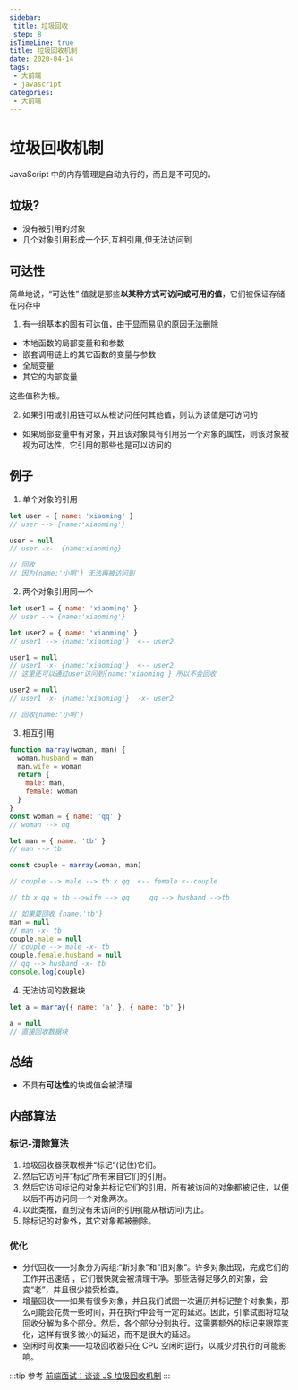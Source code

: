 ```yaml
---
sidebar:
 title: 垃圾回收
 step: 8
isTimeLine: true
title: 垃圾回收机制
date: 2020-04-14
tags:
 - 大前端
 - javascript
categories:
 - 大前端
---
```

# 垃圾回收机制

JavaScript 中的内存管理是自动执行的，而且是不可见的。
## 垃圾?
* 没有被引用的对象
* 几个对象引用形成一个环,互相引用,但无法访问到

## 可达性
简单地说，“可达性” 值就是那些**以某种方式可访问或可用的值**，它们被保证存储在内存中
1. 有一组基本的固有可达值，由于显而易见的原因无法删除
* 本地函数的局部变量和和参数
* 嵌套调用链上的其它函数的变量与参数
* 全局变量
* 其它的内部变量

这些值称为根。

2. 如果引用或引用链可以从根访问任何其他值，则认为该值是可访问的
* 如果局部变量中有对象，并且该对象具有引用另一个对象的属性，则该对象被视为可达性，它引用的那些也是可以访问的

## 例子
1. 单个对象的引用
```js
let user = { name: 'xiaoming' }
// user --> {name:'xiaoming'}

user = null
// user -x-  {name:xiaoming}

// 回收
// 因为{name:'小明'} 无法再被访问到
```
2. 两个对象引用同一个
```js
let user1 = { name: 'xiaoming' }
// user --> {name:'xiaoming'}

let user2 = { name: 'xiaoming' }
// user1 --> {name:'xiaoming'}  <-- user2

user1 = null
// user1 -x- {name:'xiaoming'}  <-- user2
// 这里还可以通过user访问到{name:'xiaoming'} 所以不会回收

user2 = null
// user1 -x- {name:'xiaoming'}  -x- user2

// 回收{name:'小明'}
```

3. 相互引用
```js
function marray(woman, man) {
  woman.husband = man
  man.wife = woman
  return {
    male: man,
    female: woman
  }
}
const woman = { name: 'qq' }
// woman --> qq

let man = { name: 'tb' }
// man --> tb

const couple = marray(woman, man)

// couple --> male --> tb x qq  <-- female <--couple

// tb x qq = tb -->wife --> qq     qq --> husband -->tb

// 如果要回收 {name:'tb'}
man = null
// man -x- tb
couple.male = null
// couple --> male -x- tb
couple.female.husband = null
// qq --> husband -x- tb
console.log(couple)
```
4. 无法访问的数据块
```js
let a = marray({ name: 'a' }, { name: 'b' })

a = null
// 直接回收数据块
```

## 总结
* 不具有**可达性**的块或值会被清理

## 内部算法
### 标记-清除算法
1. 垃圾回收器获取根并“标记”(记住)它们。
2. 然后它访问并“标记”所有来自它们的引用。
3. 然后它访问标记的对象并标记它们的引用。所有被访问的对象都被记住，以便以后不再访问同一个对象两次。
4. 以此类推，直到没有未访问的引用(能从根访问)为止。
5. 除标记的对象外，其它对象都被删除。

### 优化
* 分代回收——对象分为两组:“新对象”和“旧对象”。许多对象出现，完成它们的工作并迅速结 ，它们很快就会被清理干净。那些活得足够久的对象，会变“老”，并且很少接受检查。
* 增量回收——如果有很多对象，并且我们试图一次遍历并标记整个对象集，那么可能会花费一些时间，并在执行中会有一定的延迟。因此，引擎试图将垃圾回收分解为多个部分。然后，各个部分分别执行。这需要额外的标记来跟踪变化，这样有很多微小的延迟，而不是很大的延迟。
* 空闲时间收集——垃圾回收器只在 CPU 空闲时运行，以减少对执行的可能影响。

:::tip 参考
[前端面试：谈谈 JS 垃圾回收机制](https://segmentfault.com/a/1190000018605776?utm_source=tag-newest#item-1)
:::
